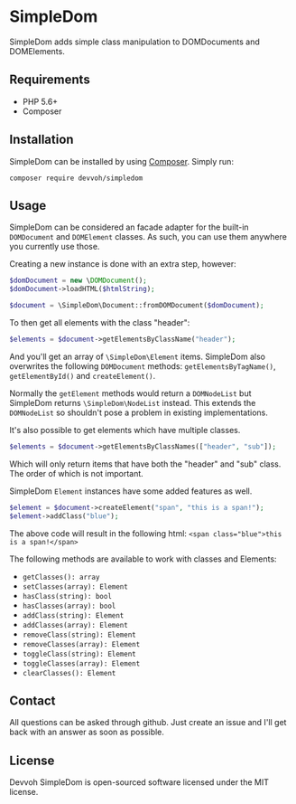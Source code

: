 # SimpleDom
SimpleDom adds simple class manipulation to DOMDocuments and DOMElements.

## Requirements

- PHP 5.6+
- Composer

## Installation

SimpleDom can be installed by using [Composer](http://getcomposer.org/). Simply run:

`composer require devvoh/simpledom`

## Usage

SimpleDom can be considered an facade adapter for the built-in `DOMDocument` and `DOMElement` classes. As such, you can use them anywhere you currently use those.

Creating a new instance is done with an extra step, however:

```php
$domDocument = new \DOMDocument();
$domDocument->loadHTML($htmlString);

$document = \SimpleDom\Document::fromDOMDocument($domDocument);
```

To then get all elements with the class "header":

```php
$elements = $document->getElementsByClassName("header");
```

And you'll get an array of `\SimpleDom\Element` items. SimpleDom also overwrites the following `DOMDocument` methods: `getElementsByTagName()`, `getElementById()` and `createElement()`.

Normally the `getElement` methods would return a `DOMNodeList` but SimpleDom returns `\SimpleDom\NodeList` instead. This extends the `DOMNodeList` so shouldn't pose a problem in existing implementations.

It's also possible to get elements which have multiple classes.

```php
$elements = $document->getElementsByClassNames(["header", "sub"]);
```

Which will only return items that have both the "header" and "sub" class. The order of which is not important.

SimpleDom `Element` instances have some added features as well.

```php
$element = $document->createElement("span", "this is a span!");
$element->addClass("blue");
```

The above code will result in the following html: `<span class="blue">this is a span!</span>`

The following methods are available to work with classes and Elements:
- `getClasses(): array`
- `setClasses(array): Element`
- `hasClass(string): bool`
- `hasClasses(array): bool`
- `addClass(string): Element`
- `addClasses(array): Element`
- `removeClass(string): Element`
- `removeClasses(array): Element`
- `toggleClass(string): Element`
- `toggleClasses(array): Element`
- `clearClasses(): Element`

## Contact

All questions can be asked through github. Just create an issue and I'll get back with an answer as soon as possible.

## License

Devvoh SimpleDom is open-sourced software licensed under the MIT license.